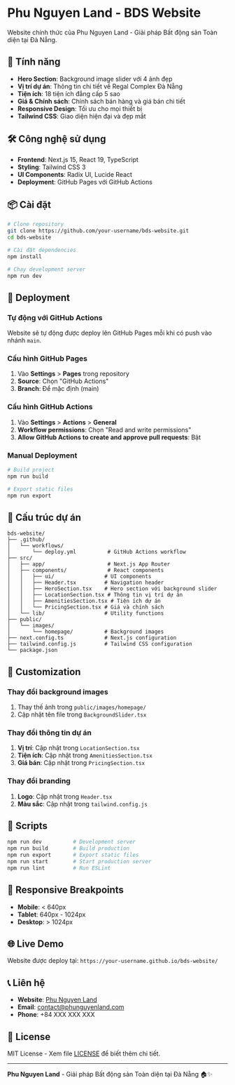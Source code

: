 # Phu Nguyen Land - BDS Website

Website chính thức của Phu Nguyen Land - Giải pháp Bất động sản Toàn diện tại Đà Nẵng.

## 🚀 Tính năng

- **Hero Section**: Background image slider với 4 ảnh đẹp
- **Vị trí dự án**: Thông tin chi tiết về Regal Complex Đà Nẵng
- **Tiện ích**: 18 tiện ích đẳng cấp 5 sao
- **Giá & Chính sách**: Chính sách bán hàng và giá bán chi tiết
- **Responsive Design**: Tối ưu cho mọi thiết bị
- **Tailwind CSS**: Giao diện hiện đại và đẹp mắt

## 🛠️ Công nghệ sử dụng

- **Frontend**: Next.js 15, React 19, TypeScript
- **Styling**: Tailwind CSS 3
- **UI Components**: Radix UI, Lucide React
- **Deployment**: GitHub Pages với GitHub Actions

## 📦 Cài đặt

```bash
# Clone repository
git clone https://github.com/your-username/bds-website.git
cd bds-website

# Cài đặt dependencies
npm install

# Chạy development server
npm run dev
```

## 🚀 Deployment

### Tự động với GitHub Actions

Website sẽ tự động được deploy lên GitHub Pages mỗi khi có push vào nhánh `main`.

### Cấu hình GitHub Pages

1. Vào **Settings** > **Pages** trong repository
2. **Source**: Chọn "GitHub Actions"
3. **Branch**: Để mặc định (main)

### Cấu hình GitHub Actions

1. Vào **Settings** > **Actions** > **General**
2. **Workflow permissions**: Chọn "Read and write permissions"
3. **Allow GitHub Actions to create and approve pull requests**: Bật

### Manual Deployment

```bash
# Build project
npm run build

# Export static files
npm run export
```

## 📁 Cấu trúc dự án

```
bds-website/
├── .github/
│   └── workflows/
│       └── deploy.yml          # GitHub Actions workflow
├── src/
│   ├── app/                    # Next.js App Router
│   ├── components/             # React components
│   │   ├── ui/                # UI components
│   │   ├── Header.tsx         # Navigation header
│   │   ├── HeroSection.tsx    # Hero section với background slider
│   │   ├── LocationSection.tsx # Thông tin vị trí dự án
│   │   ├── AmenitiesSection.tsx # Tiện ích dự án
│   │   └── PricingSection.tsx # Giá và chính sách
│   └── lib/                   # Utility functions
├── public/
│   └── images/
│       └── homepage/          # Background images
├── next.config.ts             # Next.js configuration
├── tailwind.config.js         # Tailwind CSS configuration
└── package.json
```

## 🎨 Customization

### Thay đổi background images

1. Thay thế ảnh trong `public/images/homepage/`
2. Cập nhật tên file trong `BackgroundSlider.tsx`

### Thay đổi thông tin dự án

1. **Vị trí**: Cập nhật trong `LocationSection.tsx`
2. **Tiện ích**: Cập nhật trong `AmenitiesSection.tsx`
3. **Giá bán**: Cập nhật trong `PricingSection.tsx`

### Thay đổi branding

1. **Logo**: Cập nhật trong `Header.tsx`
2. **Màu sắc**: Cập nhật trong `tailwind.config.js`

## 🔧 Scripts

```bash
npm run dev          # Development server
npm run build        # Build production
npm run export       # Export static files
npm run start        # Start production server
npm run lint         # Run ESLint
```

## 📱 Responsive Breakpoints

- **Mobile**: < 640px
- **Tablet**: 640px - 1024px
- **Desktop**: > 1024px

## 🌐 Live Demo

Website được deploy tại: `https://your-username.github.io/bds-website/`

## 📞 Liên hệ

- **Website**: [Phu Nguyen Land](https://your-username.github.io/bds-website/)
- **Email**: contact@phunguyenland.com
- **Phone**: +84 XXX XXX XXX

## 📄 License

MIT License - Xem file [LICENSE](LICENSE) để biết thêm chi tiết.

---

**Phu Nguyen Land** - Giải pháp Bất động sản Toàn diện tại Đà Nẵng 🏠✨
